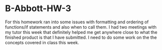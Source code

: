 # B-Abbott-HW-3

For this homework ran into some issues with formatting and ordering of functions/if statements and also when to call them. I had two meetings with my tutor this week that definitely helped me get anywhere close to what the finished product is that I have submitted. I need to do some work on the the concepts covered in class this week.